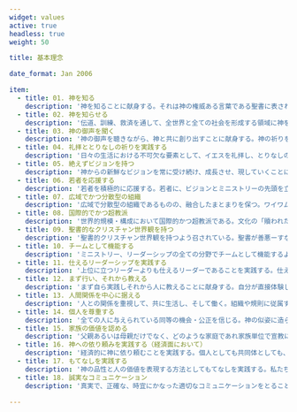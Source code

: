 ```yaml
---
widget: values
active: true
headless: true
weight: 50

title: 基本理念

date_format: Jan 2006

item:
  - title: 01. 神を知る
    description: '神を知ることに献身する。それは神の権威ある言葉である聖書に表されている、神の性質、神の品性、そして神の方法を知ることである。私たちの生活と働きの中のすべての面で、神を反映させることを求めていく。神を知り、その喜ばしき交わりの中に入ることは、神を伝えていく願いを強くするものである。  (Ⅱ列王19:19; ヨブ42:5; 詩46:10; 詩103:7-13; エレ9:23-24; ホセ6:3; ヨハ17:3; エペ1:16-17; ピリ3:7-11; 1ヨハ2:4-6).'
  - title: 02. 神を知らせる
    description: '伝道、訓練、救済を通して、全世界と全ての社会を形成する領域に神を知らせるために召されている。魂の救いは社会に変革をもたらすと信じる。それゆえ、全世界に出て行き、弟子をつくるという命令に従う。 (1歴16:24-27; 詩68:11; 詩71:15-16; 詩145:4-7; マタ28:18-20; マル16:15; 使1:8; 使13:1-4a; ロマ10:8-15; ロマ15:18-21).'
  - title: 03. 神の御声を聞く
    description: '神の御声を聴きながら、神と共に創り出すことに献身する。神の祈りを自分の祈りとし、大小全てのことにおいて神の命じておられることに従う。個人としても、チームとしても、より大きな集まりの中でも、神の御声を聴くことは決断の過程における不可欠なものであると信じる。 (1サム3:7-10; Ⅱ歴15:2-4; 詩25:14; イザ6:8; アモ3:7; ルカ9:35; ヨハネ10:1-5; ヨハ16:13-15; ヘブ3:7-8,15; 黙2:7,11,17,27; 3:6,13,22).'
  - title: 04. 礼拝ととりなしの祈りを実践する
    description: '日々の生活における不可欠な要素として、イエスを礼拝し、とりなしの祈りを行うことに献身する。サタンが神の働きを攻撃してくることを認識し、個人の生活や国々の情勢に及ぶ敵の策略を打ち砕くため、聖霊の力を呼び求める。(Ⅰサム7:5; Ⅱ歴7:4; 詩84:1-8; 詩95:6-7; 詩100:1-5; マル11:24-25; 使1:14; エペ6:13-20; Ⅰテサ5:16-19; Ⅰテモ 2:1-4).'
  - title: 05. 絶えずビジョンを持つ
    description: '神からの新鮮なビジョンを常に受け続け、成長させ、現していくことに献身する。新しいミニストリーや手段・方法を始めていくことを支援し、全ての世代・民族・社会の領域に深く関わっていくことを願う。ワイワムの使徒的召命には、神の言葉を中心とした＜霊的長老制＞＜霊的な自由＞＜人間関係＞が不可欠だと信じる。(民12:6; Ⅰサム12:16; 箴29:18; エゼ1:1; ハバ2:2-3; マル1:35-39; ルカ9:1-6; 使16:9-10; 使26:19; Ⅱペテ3:9-13).'
  - title: 06. 若者を応援する
    description: '若者を積極的に応援する。若者に、ビジョンとミニストリーの先頭を立って行く者としての賜物と召命が与えられていると信じる。若者の価値を認め、信頼し、訓練し、支援し、その働きの場を作り、送り出すことに献身する。若者は将来のキリスト教会を形作るだけでなく、今日の教会そのものでもある。神の御心の中で若者が導かれていくところに、私たちもついて行くことに献身する。 (1サム17:32-50; 伝4:13-14; 伝12:1-7; エレ1:5-10; ダニ1:17-20; ヨエ2:28; ヨハ6:9; 使16:1-5; Ⅰテモ4:12-16; Ⅰヨハ2:12-14).'
  - title: 07. 広域でかつ分散型の組織
    description: '広域で分散型の組織であるものの、融合したまとまりを保つ。ワイワムは基本宣言・目的・ビジョン・価値と人間関係によって一つにされている世界的家族である。組織それ自体は、神の目的と人々に仕えるために存在すると信じる。全てのレベルにおけるミニストリーは、霊的長老として認識されているリーダーとの間で説明責任の特権と義務が与えられている。(出18:13-26; 民1:16-19; 民11:16-17,24-30; 申29:10-13; ヨシ23:1-24:28; 使14:23; 使 15:1-31; Ⅰコリ3:4-11; テト1:5-9; ヘブ13:7,17).'
  - title: 08. 国際的でかつ超教派
    description: '世界的規模・構成において国際的かつ超教派である。文化の「贖われた視野」を伴う人種・言語と教派の多様性は、成長と健やかさに貢献する積極的要素であると信じる。 (創12:1-4; 創26:2-5; 詩57:9-10; エレ32:27; ダニ7:13-14; 使20:4; Ⅰコリ12:12-31; エペ4:1-16; コロ3:11; 黙7:9).'
  - title: 09. 聖書的なクリスチャン世界観を持つ
    description: '聖書的クリスチャン世界観を持つよう召されている。聖書が善悪ーすなわち何が正しく何が間違っているかーを明確に区分けするものであると信じる。神への従順ゆえになされる全てのことは、日常生活の営みを含め全て霊的であると信じる。なすことの全てをもって神に栄誉を帰し、神の器である男女両方が、社会のあらゆる領域で仕え、影響力を与える役割を担えるように、整え、動員する。 (申8:1-3; 申32:45-47; Ⅱ列王22:8; 詩19:7-11; ルカ8:21; ヨハ8:31-32; ピリ4:8-9; Ⅱテモ3:16-17; ヘブ4:12-13; ヤコ4:17).'
  - title: 10. チームとして機能する
    description: 'ミニストリー、リーダーシップの全ての分野でチームとして機能するよう召されている。全てのレベルでの、相互に補い合う賜物・召命・視野・種々のミニストリーの「組み合わせ」と、異なる世代の人々が一致の中で共に働くことは、知恵と安全をもたらすと信じる。神の御心を求め、チームで決断してゆくことは、応答責任をもたらし、さらなる関係・動機・職務・ビジョンの所有へと貢献していくと信じる。 (申32:30-31; Ⅱ歴17:7-9; 箴15:22; 伝4:9-12; マル6:7-13; ロマ12:3-10; Ⅱコリ1:24; エペ5:21; ピリ2:1-2; Ⅰペテ4:8).'
  - title: 11. 仕えるリーダーシップを実践する
    description: '上位に立つリーダーよりも仕えるリーダーであることを実践する。仕えるリーダーは、自分が責任を担っている人たちの賜物と召命を尊重し、彼らの権利と特権を保護する者である。イエスが弟子達に仕えたように、リーダー達は彼らが導いている人々に仕えることが求められる。 (申10:12-13; 詩84:10; イザ42:1-4; ミカ6:8; マル10:42-45; ヨハ13:3-17; ロマ16:1-2; ガラ5:13-14; ピリ2:3-11; Ⅰペテ4:10-11).'
  - title: 12. まず行い、それから教える
    description: 'まず自ら実践しそれから人に教えることに献身する。自分が直接体験したことが、語る言葉に権威を与えると信じる。敬虔な品性と神からの召命は、個々人に与えられた賜物・能力・専門的知識や意見、技術よりも重要であると信じる。(申4:5-8; エズ7:10; 詩51:12-13; 詩119:17-18; 箴1:1-4; マタ7:28-29; 使1:1-2; コロ3:12-17; Ⅱテモ4:1-5; Ⅱペテ1:5-10).'
  - title: 13. 人間関係を中心に据える
    description: '人との関係を重視して、共に生活し、そして働く。組織や規則に従属するより、聖い生活・互いに支えあうこと・透明性・謙遜・そして開かれた意思疎通（コミュニケーション）を通して人間関係が結び合わされることを望む。 (レビ19:18; 詩133:1-3; 箴17:17; 箴27:10; ヨハ13:34-35; ヨハ 15:13-17; ヨハ17:20-23; ロマ13:8-10; Ⅰヨハ1:7; Ⅰヨハ4:7-12).'
  - title: 14. 個人を尊重する
    description: '全ての人に与えられている同等の機会・公正を信じる。神の似姿に造られた、全ての国民・世代・役割や機能には、それぞれ特色ある貢献と召しがあると信じる。男女両方に、神によって与えられているリーダーシップとミニストリーの賜物を尊ぶことを追い求める。 (創1:27; レビ19:13-16; 申16:18-20; 詩139:13-16; マル8:34-37; 使10:34-35; ガラ3:28; エペ6:5-9; ヘブ2:11-12; ヤコ2:1-9).'
  - title: 15. 家族の価値を認める
    description: '父親あるいは母親だけでなく、どのような家庭であれ家族単位で宣教に仕えていると捉える。家族の各メンバーが、宣教への召命を担い合い、独特かつ相補的なあり方で賜物をもって貢献しつつ、力強く、健全な家庭を築いていくことを奨励する。神が意図した聖い結婚は、男女の間でのみ行われるものであるという聖書観を支持する。(創2:21-24; 創18:17-19; 申6:6-7; 箴5:15-23; 箴31:10-31; マラ2:14-16; マタ19:3-9; Ⅰコリ7:1-16; Ⅰテモ3:2-5; ヘブ13:4).'
  - title: 16. 神への依り頼みを実践する（経済面において）
    description: '経済的に神に依り頼むことを実践する。個人としても共同体としても、この備えはおもに他の信仰者によってもたらされる。神が私たちに寛大で惜しみなく与えて下さる方であるゆえ、私たちもまた寛大で惜しみなく捧げる者であるように望む。自分自身の時間と能力を、見返りを期待することなく宣教を通して神に捧げる。 (創22:12-14; 出36:2-7; 民18:25-29; マラ3:8-12; マタ6:25-33; ルカ19:8-9; Ⅱコリ8:1-9:15; ピリ4:10-20; テト3:14; Ⅲヨハ5-8).'
  - title: 17. もてなしを実践する
    description: '神の品性と人の価値を表現する方法としてもてなしを実践する。私たちは、自分の心、家庭、学校、活動拠点を開放することの重要性を信じる。それは社交辞令としての行いではなく寛大さの表現として、互いに仕え合い、敬意を表すために行う。 (創18:1-8; Ⅱサム9:1-11; 詩68:5-6; 箴22:9; イザ58:7; マタ25:31-46; 使28:7-8; ロマ12:13; ヘブ13:1-3; Ⅰペテ4:9).'
  - title: 18. 誠実なコミュニケーション
    description: '真実で、正確な、時宜にかなった適切なコミュニケーションをとることに献身する。良いコミュニケーションは、力強い関係、健全な家族、共同体、効果的なミニストリーのために必要不可欠であると信じる。 (創1:3-5; 民23:19; 箴 10:19; 箴25:9-14; ゼカ8:16-17; マタ5:33-37; ルカ4:16-22; ヨハ1:1-5; コロ4:6; ヤコ3:1-18).'

---
```

